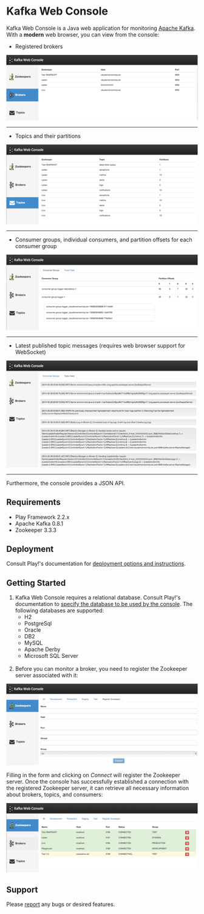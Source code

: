 Kafka Web Console
=========
Kafka Web Console is a Java web application for monitoring [Apache Kafka](http://kafka.apache.org/). With a **modern** web browser, you can view from the console:

   - Registered brokers
   
![brokers](/img/brokers.png)

***

   - Topics and their partitions
   
![topics](/img/topics.png)

***

   - Consumer groups, individual consumers, and partition offsets for each consumer group
    
![topic](/img/topic.png)

***

   - Latest published topic messages (requires web browser support for WebSocket)

![topic feed](/img/topic-feed.png)

***

Furthermore, the console provides a JSON API.

Requirements
---
- Play Framework 2.2.x
- Apache Kafka 0.8.1
- Zookeeper 3.3.3

Deployment
----
Consult Play!'s documentation for [deployment options and instructions](http://www.playframework.com/documentation/2.2.x/Production).

Getting Started
---
1. Kafka Web Console requires a relational database. Consult Play!'s documentation to [specify the database to be used by the console](http://www.playframework.com/documentation/2.2.x/ScalaDatabase). The following databases are supported:
   - H2
   - PostgreSql
   - Oracle
   - DB2
   - MySQL
   - Apache Derby
   - Microsoft SQL Server<br/><br/>
2. Before you can monitor a broker, you need to register the Zookeeper server associated with it:

![register zookeeper](/img/register-zookeeper.png)

Filling in the form and clicking on *Connect* will register the Zookeeper server. Once the console has successfully established a connection with the registered Zookeeper server, it can retrieve all necessary information about brokers, topics, and consumers:

![zookeepers](/img/zookeepers.png)

Support
---
Please [report](http://github.com/claudemamo/kafka-web-console/issues) any bugs or desired features.